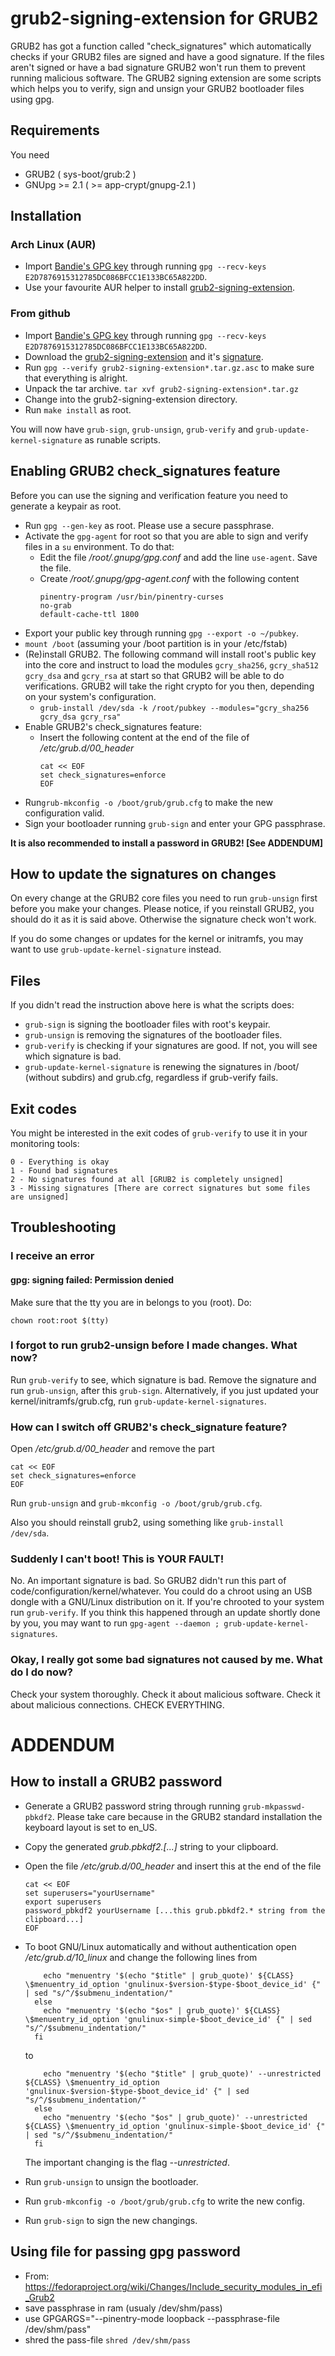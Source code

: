 # grub2-signing-extension for GRUB2

GRUB2 has got a function called "check\_signatures" which automatically checks if your GRUB2 files are signed and have a good signature. If the files aren't signed or have a bad signature GRUB2 won't run them to prevent running malicious software.
The GRUB2 signing extension are some scripts which helps you to verify, sign and unsign your GRUB2 bootloader files using gpg. 



## Requirements

You need

* GRUB2 ( sys-boot/grub:2 )
* GNUpg >= 2.1 ( >= app-crypt/gnupg-2.1 )  



## Installation
### Arch Linux (AUR)
- Import [Bandie's GPG key](https://bandie.org/assets/bandie.pub.asc) through running `gpg --recv-keys E2D7876915312785DC086BFCC1E133BC65A822DD`.
- Use your favourite AUR helper to install [grub2-signing-extension](https://aur.archlinux.org/packages/grub2-signing-extension/).

### From github
- Import [Bandie's GPG key](https://bandie.org/assets/bandie.pub.asc) through running `gpg --recv-keys E2D7876915312785DC086BFCC1E133BC65A822DD`.
- Download the [grub2-signing-extension](https://github.com/Bandie/grub2-signing-extension/releases/download/0.1.2/grub2-signing-extension-0.1.2.tar.gz) and it's [signature](https://github.com/Bandie/grub2-signing-extension/releases/download/0.1.2/grub2-signing-extension-0.1.2.tar.gz.asc). 
- Run `gpg --verify grub2-signing-extension*.tar.gz.asc` to make sure that everything is alright.
- Unpack the tar archive. `tar xvf grub2-signing-extension*.tar.gz`
- Change into the grub2-signing-extension directory.
- Run `make install` as root. 

You will now have `grub-sign`, `grub-unsign`, `grub-verify` and `grub-update-kernel-signature` as runable scripts.


## Enabling GRUB2 check\_signatures feature

Before you can use the signing and verification feature you need to generate a keypair as root.

- Run `gpg --gen-key` as root. Please use a secure passphrase.
- Activate the `gpg-agent` for root so that you are able to sign and verify files in a `su` environment. To do that:
  - Edit the file _/root/.gnupg/gpg.conf_ and add the line `use-agent`. Save the file.
  - Create _/root/.gnupg/gpg-agent.conf_ with the following content
      ```
      pinentry-program /usr/bin/pinentry-curses
      no-grab
      default-cache-ttl 1800
      ```
- Export your public key through running `gpg --export -o ~/pubkey`.
- `mount /boot` (assuming your /boot partition is in your /etc/fstab)
- (Re)install GRUB2. The following command will install root's public key into the core and instruct to load the modules `gcry_sha256`, `gcry_sha512` `gcry_dsa` and `gcry_rsa` at start so that GRUB2 will be able to do verifications. GRUB2 will take the right crypto for you then, depending on your system's configuration.
  - `grub-install /dev/sda -k /root/pubkey --modules="gcry_sha256 gcry_dsa gcry_rsa"`
- Enable GRUB2's check\_signatures feature:
  - Insert the following content at the end of the file of */etc/grub.d/00_header*
      ```
      cat << EOF
      set check_signatures=enforce
      EOF
      ```    
- Run`grub-mkconfig -o /boot/grub/grub.cfg` to make the new configuration valid.
- Sign your bootloader running `grub-sign` and enter your GPG passphrase. 

**It is also recommended to install a password in GRUB2! [See ADDENDUM]**


## How to update the signatures on changes

On every change at the GRUB2 core files you need to run `grub-unsign` first before you make your changes. Please notice, if you reinstall GRUB2, you should do it as it is said above. Otherwise the signature check won't work.

If you do some changes or updates for the kernel or initramfs, you may want to use `grub-update-kernel-signature` instead.




## Files

If you didn't read the instruction above here is what the scripts does:

* `grub-sign` is signing the bootloader files with root's keypair.
* `grub-unsign` is removing the signatures of the bootloader files.
* `grub-verify` is checking if your signatures are good. If not, you will see which signature is bad.
* `grub-update-kernel-signature` is renewing the signatures in /boot/ (without subdirs) and grub.cfg, regardless if grub-verify fails.


## Exit codes

You might be interested in the exit codes of `grub-verify` to use it in your monitoring tools:

```
0 - Everything is okay
1 - Found bad signatures
2 - No signatures found at all [GRUB2 is completely unsigned]
3 - Missing signatures [There are correct signatures but some files are unsigned]
```


## Troubleshooting

### I receive an error 
#### gpg: signing failed: Permission denied

Make sure that the tty you are in belongs to you (root). Do:

```
chown root:root $(tty)
```




### I forgot to run grub2-unsign before I made changes. What now?

Run `grub-verify` to see, which signature is bad. Remove the signature and run `grub-unsign`, after this `grub-sign`.
Alternatively, if you just updated your kernel/initramfs/grub.cfg, run `grub-update-kernel-signatures`.


### How can I switch off GRUB2's check\_signature feature?

Open */etc/grub.d/00_header* and remove the part 

    cat << EOF
    set check_signatures=enforce
    EOF

Run `grub-unsign` and `grub-mkconfig -o /boot/grub/grub.cfg`.

Also you should reinstall grub2, using something like `grub-install /dev/sda`.


### Suddenly I can't boot! This is YOUR FAULT!

No. An important signature is bad. So GRUB2 didn't run this part of code/configuration/kernel/whatever.
You could do a chroot using an USB dongle with a GNU/Linux distribution on it. If you're chrooted to your system run `grub-verify`. 
If you think this happened through an update shortly done by you, you may want to run `gpg-agent --daemon ; grub-update-kernel-signatures`.


### Okay, I really got some bad signatures not caused by me. What do I do now?

Check your system thoroughly. Check it about malicious software. Check it about malicious connections. CHECK EVERYTHING. 



# ADDENDUM

## How to install a GRUB2 password

- Generate a GRUB2 password string through running `grub-mkpasswd-pbkdf2`. Please take care because in the GRUB2 standard installation the keyboard layout is set to en\_US.
- Copy the generated *grub.pbkdf2.[...]* string to your clipboard.
- Open the file */etc/grub.d/00_header* and insert this at the end of the file
    ```
    cat << EOF
    set superusers="yourUsername"
    export superusers
    password_pbkdf2 yourUsername [...this grub.pbkdf2.* string from the clipboard...]
    EOF
    ```
- To boot GNU/Linux automatically and without authentication open */etc/grub.d/10_linux* and change the following lines from
  ```
      echo "menuentry '$(echo "$title" | grub_quote)' ${CLASS} \$menuentry_id_option 'gnulinux-$version-$type-$boot_device_id' {" | sed "s/^/$submenu_indentation/"
    else
      echo "menuentry '$(echo "$os" | grub_quote)' ${CLASS} \$menuentry_id_option 'gnulinux-simple-$boot_device_id' {" | sed "s/^/$submenu_indentation/"
    fi
  ```
  to

  ```
      echo "menuentry '$(echo "$title" | grub_quote)' --unrestricted ${CLASS} \$menuentry_id_option 'gnulinux-$version-$type-$boot_device_id' {" | sed "s/^/$submenu_indentation/"
    else
      echo "menuentry '$(echo "$os" | grub_quote)' --unrestricted ${CLASS} \$menuentry_id_option 'gnulinux-simple-$boot_device_id' {" | sed "s/^/$submenu_indentation/"
    fi
  ```
  The important changing is the flag *--unrestricted*.
  
- Run `grub-unsign` to unsign the bootloader.
- Run `grub-mkconfig -o /boot/grub/grub.cfg` to write the new config.
- Run `grub-sign` to sign the new changings.

## Using file for passing gpg password

- From: https://fedoraproject.org/wiki/Changes/Include_security_modules_in_efi_Grub2
- save passphrase in ram (usualy /dev/shm/pass)
- use GPGARGS="--pinentry-mode loopback --passphrase-file /dev/shm/pass"
- shred the pass-file ```shred /dev/shm/pass```
